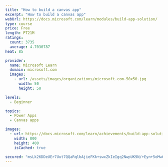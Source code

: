 ```yaml
---
title: "How to build a canvas app"
excerpt: "How to build a canvas app"
webUrl: https://docs.microsoft.com/learn/modules/build-app-solution/
type: course
price: Free
length: PT21M
ratings:
  count: 3735
  average: 4.7030787
heat: 85

provider:
  name: Microsoft Learn
  domain: microsoft.com
  images:
    - url: /assets/images/organizations/microsoft.com-50x50.jpg
      width: 50
      height: 50

levels:
  - Beginner

topics:
  - Power Apps
  - Canvas apps

images:
  - url: https://docs.microsoft.com/learn/achievements/build-app-solution-social.png
    width: 800
    height: 400
    isCached: true

secured: "msLk26DDeUEr7Uut7QQaRqlbAjieFKk+swxZkIeIgq2NwpUK9N/+Eyn+5oMw6QiWkSSANZNur0Drof95UuOrR3TQQFK0NPuMCyZu0g5FGcbQdIVSUOw+RoTcj8SButGcLgmlYnxXC6xngyGXFajMMMPUioziBwgDQdoRJ0AhlNMS4rLmPPonJd91Z/6hT8bQAlGNI+uh7XTtsoJ4NHh9Z6hiAN29NzgkBMhTaS1mwlSRkl1ugQuYB5efvvMjtiVehwa02KW5HBNyI+tS8p2QvWxxRY27aEdKVBvxQQYvT3+LW7d1l9D04hdRqycHfMRzJGyfwVjaE4n0GvnJTcWE+7awWuW7X5j4ZId857b3dk9l+9VEmrPtnjRNB4w6r3aWxClrCqfApOSFMlMuKB8qBh9wcw/dIJtiQyGtOyC3Y+s=;FO2u4FKyQViu91wlKcuCSg=="
---
```


